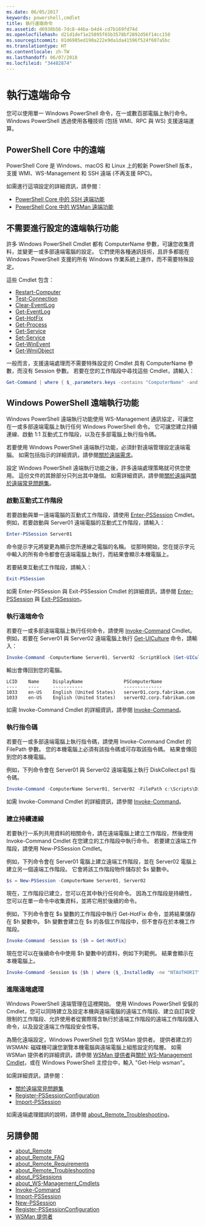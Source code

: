 ```yaml
---
ms.date: 06/05/2017
keywords: powershell,cmdlet
title: 執行遠端命令
ms.assetid: d6938b56-7dc8-44ba-b4d4-cd7b169fd74d
ms.openlocfilehash: d21d1def1e25895f65b3578bf2892d56f14cc150
ms.sourcegitcommit: 01d6985ed190a222e9da1da41596f524f607a5bc
ms.translationtype: HT
ms.contentlocale: zh-TW
ms.lasthandoff: 06/07/2018
ms.locfileid: "34482874"
---
```

# <a name="running-remote-commands"></a>執行遠端命令

您可以使用單一 Windows PowerShell 命令，在一或數百部電腦上執行命令。 Windows PowerShell 透過使用各種技術 (包括 WMI、RPC 與 WS) 支援遠端運算。

## <a name="remoting-in-powershell-core"></a>PowerShell Core 中的遠端

PowerShell Core 是 Windows、macOS 和 Linux 上的較新 PowerShell 版本，支援 WMI、WS-Management 和 SSH 遠端 
(不再支援 RPC)。

如需進行這項設定的詳細資訊，請參閱：

* [PowerShell Core 中的 SSH 遠端功能][ssh-remoting]
* [PowerShell Core 中的 WSMan 遠端功能][wsman-remoting]

## <a name="remoting-without-configuration"></a>不需要進行設定的遠端執行功能

許多 Windows PowerShell Cmdlet 都有 ComputerName 參數，可讓您收集資料，並變更一或多部遠端電腦的設定。 它們使用各種通訊技術，且許多都能在 Windows PowerShell 支援的所有 Windows 作業系統上運作，而不需要特殊設定。

這些 Cmdlet 包含：

* [Restart-Computer](https://go.microsoft.com/fwlink/?LinkId=821625)
* [Test-Connection](https://go.microsoft.com/fwlink/?LinkId=821646)
* [Clear-EventLog](https://go.microsoft.com/fwlink/?LinkId=821568)
* [Get-EventLog](https://go.microsoft.com/fwlink/?LinkId=821585)
* [Get-HotFix](https://go.microsoft.com/fwlink/?LinkId=821586)
* [Get-Process](https://go.microsoft.com/fwlink/?linkid=821590)
* [Get-Service](https://go.microsoft.com/fwlink/?LinkId=821593)
* [Set-Service](https://go.microsoft.com/fwlink/?LinkId=821633)
* [Get-WinEvent](https://go.microsoft.com/fwlink/?linkid=821529)
* [Get-WmiObject](https://go.microsoft.com/fwlink/?LinkId=821595)

一般而言，支援遠端處理而不需要特殊設定的 Cmdlet 具有 ComputerName 參數，而沒有 Session 參數。 若要在您的工作階段中尋找這些 Cmdlet，請輸入：

```powershell
Get-Command | where { $_.parameters.keys -contains "ComputerName" -and $_.parameters.keys -notcontains "Session"}
```

## <a name="windows-powershell-remoting"></a>Windows PowerShell 遠端執行功能

Windows PowerShell 遠端執行功能使用 WS-Management 通訊協定，可讓您在一或多部遠端電腦上執行任何 Windows PowerShell 命令。 它可讓您建立持續連線、啟動 1:1 互動式工作階段，以及在多部電腦上執行指令碼。

若要使用 Windows PowerShell 遠端執行功能，必須針對遠端管理設定遠端電腦。 如需包括指示的詳細資訊，請參閱[關於遠端需求](https://technet.microsoft.com/library/dd315349.aspx)。

設定 Windows PowerShell 遠端執行功能之後，許多遠端處理策略就可供您使用。 這份文件的其餘部分只列出其中幾個。 如需詳細資訊，請參閱[關於遠端](https://technet.microsoft.com/library/dd347744.aspx)與[關於遠端常見問題集](https://technet.microsoft.com/library/dd347744.aspx)。

### <a name="start-an-interactive-session"></a>啟動互動式工作階段

若要啟動與單一遠端電腦的互動式工作階段，請使用 [Enter-PSSession](https://go.microsoft.com/fwlink/?LinkId=821477) Cmdlet。
例如，若要啟動與 Server01 遠端電腦的互動式工作階段，請輸入：

```powershell
Enter-PSSession Server01
```

命令提示字元將變更為顯示您所連線之電腦的名稱。 從那時開始，您在提示字元中輸入的所有命令都會在遠端電腦上執行，而結果會顯示本機電腦上。

若要結束互動式工作階段，請輸入：

```powershell
Exit-PSSession
```

如需 Enter-PSSession 與 Exit-PSSession Cmdlet 的詳細資訊，請參閱 [Enter-PSSession](https://go.microsoft.com/fwlink/?LinkId=821477) 與 [Exit-PSSession](https://go.microsoft.com/fwlink/?LinkID=821478)。

### <a name="run-a-remote-command"></a>執行遠端命令

若要在一或多部遠端電腦上執行任何命令，請使用 [Invoke-Command](https://go.microsoft.com/fwlink/?LinkId=821493) Cmdlet。
例如，若要在 Server01 與 Server02 遠端電腦上執行 [Get-UICulture](https://go.microsoft.com/fwlink/?LinkId=821806) 命令，請輸入：

```powershell
Invoke-Command -ComputerName Server01, Server02 -ScriptBlock {Get-UICulture}
```

輸出會傳回到您的電腦。

```output
LCID    Name     DisplayName               PSComputerName
----    ----     -----------               --------------
1033    en-US    English (United States)   server01.corp.fabrikam.com
1033    en-US    English (United States)   server02.corp.fabrikam.com
```

如需 Invoke-Command Cmdlet 的詳細資訊，請參閱 [Invoke-Command](https://go.microsoft.com/fwlink/?LinkId=821493)。

### <a name="run-a-script"></a>執行指令碼

若要在一或多部遠端電腦上執行指令碼，請使用 Invoke-Command Cmdlet 的 FilePath 參數。 您的本機電腦上必須有該指令碼或可存取該指令碼。 結果會傳回到您的本機電腦。

例如，下列命令會在 Server01 與 Server02 遠端電腦上執行 DiskCollect.ps1 指令碼。

```powershell
Invoke-Command -ComputerName Server01, Server02 -FilePath c:\Scripts\DiskCollect.ps1
```

如需 Invoke-Command Cmdlet 的詳細資訊，請參閱 [Invoke-Command](https://go.microsoft.com/fwlink/?LinkId=821493)。

### <a name="establish-a-persistent-connection"></a>建立持續連線

若要執行一系列共用資料的相關命令，請在遠端電腦上建立工作階段，然後使用 Invoke-Command Cmdlet 在您建立的工作階段中執行命令。 若要建立遠端工作階段，請使用 New-PSSession Cmdlet。

例如，下列命令會在 Server01 電腦上建立遠端工作階段，並在 Server02 電腦上建立另一個遠端工作階段。 它會將該工作階段物件儲存於 $s 變數中。

```powershell
$s = New-PSSession -ComputerName Server01, Server02
```

現在，工作階段已建立，您可以在其中執行任何命令。 因為工作階段是持續性，您可以在單一命令中收集資料，並將它用於後續的命令。

例如，下列命令會在 $s 變數的工作階段中執行 Get-HotFix 命令，並將結果儲存在 $h 變數中。 $h 變數會建立在 $s 的各個工作階段中，但不會存在於本機工作階段。

```powershell
Invoke-Command -Session $s {$h = Get-HotFix}
```

現在您可以在後續命令中使用 $h 變數中的資料，例如下列範例。 結果會顯示在本機電腦上。

```powershell
Invoke-Command -Session $s {$h | where {$_.InstalledBy -ne "NTAUTHORITY\SYSTEM"}}
```

### <a name="advanced-remoting"></a>進階遠端處理

Windows PowerShell 遠端管理在這裡開始。 使用 Windows PowerShell 安裝的 Cmdlet，您可以同時建立及設定本機與遠端電腦的遠端工作階段、建立自訂與受限制的工作階段、允許使用者從實際隱含執行於遠端工作階段的遠端工作階段匯入命令，以及設定遠端工作階段安全性等。

為簡化遠端設定，Windows PowerShell 包含 WSMan 提供者。 提供者建立的 WSMAN: 磁碟機可讓您瀏覽本機電腦與遠端電腦上組態設定的階層。
如需 WSMan 提供者的詳細資訊，請參閱 [WSMan 提供者](https://technet.microsoft.com/library/dd819476.aspx)與[關於 WS-Management Cmdlet](https://technet.microsoft.com/library/dd819481.aspx)，或在 Windows PowerShell 主控台中，輸入 "Get-Help wsman"。

如需詳細資訊，請參閱：

- [關於遠端常見問題集](https://technet.microsoft.com/library/dd315359.aspx)
- [Register-PSSessionConfiguration](https://go.microsoft.com/fwlink/?LinkId=821508)
- [Import-PSSession](https://go.microsoft.com/fwlink/?LinkId=821821)

如需遠端處理錯誤的說明，請參閱 [about_Remote_Troubleshooting](https://technet.microsoft.com/library/dd347642.aspx)。

## <a name="see-also"></a>另請參閱

- [about_Remote](https://technet.microsoft.com/library/9b4a5c87-9162-4adf-bdfe-fbc80b9b8970)
- [about_Remote_FAQ](https://technet.microsoft.com/library/e23702fd-9415-4a98-9975-390a4d3adc42)
- [about_Remote_Requirements](https://technet.microsoft.com/library/da213949-134c-4741-b307-81f4492ba1bd)
- [about_Remote_Troubleshooting](https://technet.microsoft.com/library/2f890148-8578-49ed-85ea-79a489dd6317)
- [about_PSSessions](https://technet.microsoft.com/library/7a9b4e0e-fa1b-47b0-92f6-6e2995d70acb)
- [about_WS-Management_Cmdlets](https://technet.microsoft.com/library/6ed3370a-ea10-45a5-9493-696aeace27ed)
- [Invoke-Command](https://go.microsoft.com/fwlink/?LinkId=821493)
- [Import-PSSession](https://go.microsoft.com/fwlink/?LinkId=821821)
- [New-PSSession](https://go.microsoft.com/fwlink/?LinkId=821498)
- [Register-PSSessionConfiguration](https://go.microsoft.com/fwlink/?LinkId=821508)
- [WSMan 提供者](https://technet.microsoft.com/library/66fe1241-e08f-49ca-832f-a84c33ca8735)

[wsman-remoting]: WSMan-Remoting-in-PowerShell-Core.md
[ssh-remoting]: SSH-Remoting-in-PowerShell-Core.md
